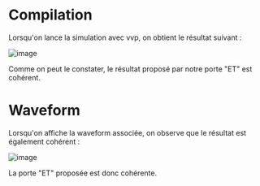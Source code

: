 # Compilation

Lorsqu'on lance la simulation avec vvp, on obtient le résultat suivant : 

![image](https://user-images.githubusercontent.com/66918934/226135399-2adbd190-0b82-4abb-9406-fffc226d7243.png)

Comme on peut le constater, le résultat proposé par notre porte "ET" est cohérent.

# Waveform

Lorsqu'on affiche la waveform associée, on observe que le résultat est également cohérent :

![image](https://user-images.githubusercontent.com/66918934/226135835-4bb9e466-ca6a-4b05-bcc3-789573bfa848.png)

La porte "ET" proposée est donc cohérente.
